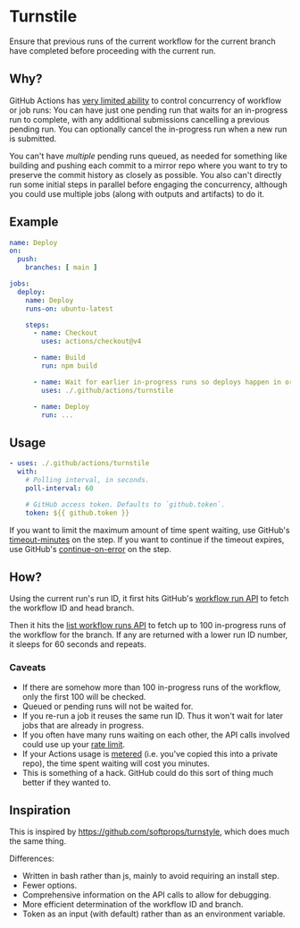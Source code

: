 # Turnstile

Ensure that previous runs of the current workflow for the current branch have completed before proceeding with the current run.

## Why?

GitHub Actions has [very limited ability](https://docs.github.com/en/actions/using-workflows/workflow-syntax-for-github-actions#concurrency) to control concurrency of workflow or job runs:
You can have just one pending run that waits for an in-progress run to complete, with any additional submissions cancelling a previous pending run.
You can optionally cancel the in-progress run when a new run is submitted.

You can't have _multiple_ pending runs queued, as needed for something like building and pushing each commit to a mirror repo where you want to try to preserve the commit history as closely as possible.
You also can't directly run some initial steps in parallel before engaging the concurrency, although you could use multiple jobs (along with outputs and artifacts) to do it.

## Example

```yaml
name: Deploy
on:
  push:
    branches: [ main ]

jobs:
  deploy:
    name: Deploy
    runs-on: ubuntu-latest

    steps:
      - name: Checkout
        uses: actions/checkout@v4

      - name: Build
        run: npm build

      - name: Wait for earlier in-progress runs so deploys happen in order
        uses: ./.github/actions/turnstile

      - name: Deploy
        run: ...
```

## Usage

```yaml
- uses: ./.github/actions/turnstile
  with:
    # Polling interval, in seconds.
    poll-interval: 60

    # GitHub access token. Defaults to `github.token`.
    token: ${{ github.token }}
```

If you want to limit the maximum amount of time spent waiting, use GitHub's [timeout-minutes](https://docs.github.com/en/actions/using-workflows/workflow-syntax-for-github-actions#jobsjob_idstepstimeout-minutes) on the step. If you want to continue if the timeout expires, use GitHub's [continue-on-error](https://docs.github.com/en/actions/using-workflows/workflow-syntax-for-github-actions#jobsjob_idstepscontinue-on-error) on the step.

## How?

Using the current run's run ID, it first hits GitHub's [workflow run API](https://docs.github.com/en/rest/actions/workflow-runs#get-a-workflow-run) to fetch the workflow ID and head branch.

Then it hits the [list workflow runs API](https://docs.github.com/en/rest/actions/workflow-runs#list-workflow-runs) to fetch up to 100 in-progress runs of the workflow for the branch. If any are returned with a lower run ID number, it sleeps for 60 seconds and repeats.

### Caveats

- If there are somehow more than 100 in-progress runs of the workflow, only the first 100 will be checked.
- Queued or pending runs will not be waited for.
- If you re-run a job it reuses the same run ID. Thus it won't wait for later jobs that are already in progress.
- If you often have many runs waiting on each other, the API calls involved could use up your [rate limit](https://docs.github.com/en/rest/overview/resources-in-the-rest-api#rate-limiting).
- If your Actions usage is [metered](https://github.com/features/actions#pricing-details) (i.e. you've copied this into a private repo), the time spent waiting will cost you minutes.
- This is something of a hack. GitHub could do this sort of thing much better if they wanted to.

## Inspiration

This is inspired by https://github.com/softprops/turnstyle, which does much the same thing.

Differences:

- Written in bash rather than js, mainly to avoid requiring an install step.
- Fewer options.
- Comprehensive information on the API calls to allow for debugging.
- More efficient determination of the workflow ID and branch.
- Token as an input (with default) rather than as an environment variable.
